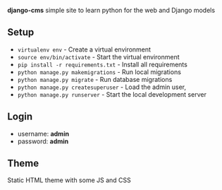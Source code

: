  **django-cms** simple site to learn python for the web and Django models

## **Setup**

* `virtualenv env` - Create a virtual environment
* `source env/bin/activate` - Start the virtual environment
* `pip install -r requirements.txt` - Install all requirements
* `python manage.py makemigrations` - Run local migrations
* `python manage.py migrate` - Run database migrations
* `python manage.py createsuperuser` - Load the admin user,
* `python manage.py runserver` - Start the local development server

## **Login**
* username: **admin**
* password: **admin**

## **Theme**
Static HTML theme with some JS and CSS
